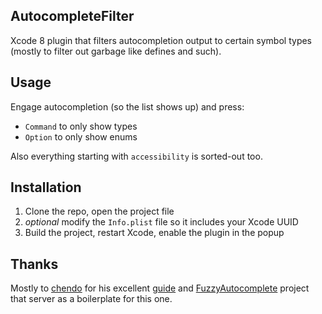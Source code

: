 ## AutocompleteFilter

Xcode 8 plugin that filters autocompletion output to certain symbol types (mostly to filter out garbage like defines and such).

## Usage

Engage autocompletion (so the list shows up) and press:

* `Command` to only show types
* `Option` to only show enums

Also everything starting with `accessibility` is sorted-out too.

## Installation

1. Clone the repo, open the project file
2. *optional* modify the `Info.plist` file so it includes your Xcode UUID
3. Build the project, restart Xcode, enable the plugin in the popup


## Thanks

Mostly to [chendo](http://github.com/chendo) for his excellent [guide](http://chen.do/blog/2013/10/22/reverse-engineering-xcode-with-dtrace/) and [FuzzyAutocomplete](https://github.com/FuzzyAutocomplete/FuzzyAutocompletePlugin) project that server as a boilerplate for this one.
